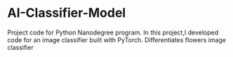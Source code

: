 # AI-Classifier-Model

Project code for Python Nanodegree program. In this project,I developed code for an image classifier built with PyTorch.
Differentiates flowers image classifier
